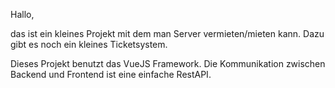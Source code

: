 Hallo,

das ist ein kleines Projekt mit dem man Server vermieten/mieten kann. Dazu gibt es noch ein kleines Ticketsystem.

Dieses Projekt benutzt das VueJS Framework. Die Kommunikation zwischen Backend und Frontend ist eine einfache RestAPI.
